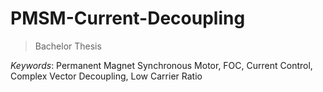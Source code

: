 # PMSM-Current-Decoupling
> Bachelor Thesis

*Keywords*: Permanent Magnet Synchronous Motor, FOC, Current Control, Complex Vector Decoupling, Low Carrier Ratio
